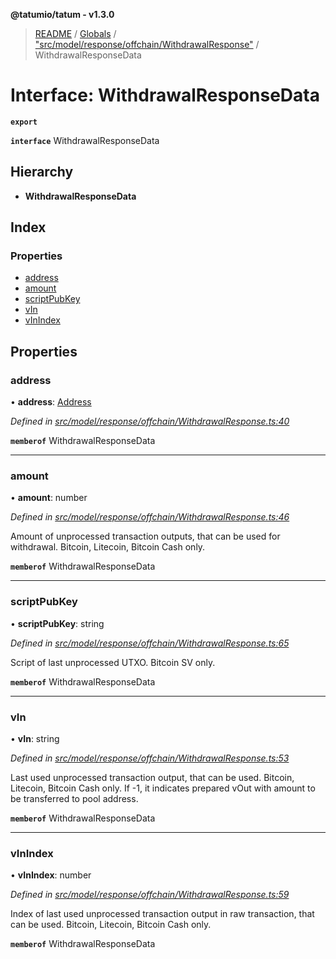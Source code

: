 **@tatumio/tatum - v1.3.0**

> [README](../README.md) / [Globals](../globals.md) / ["src/model/response/offchain/WithdrawalResponse"](../modules/_src_model_response_offchain_withdrawalresponse_.md) / WithdrawalResponseData

# Interface: WithdrawalResponseData

**`export`** 

**`interface`** WithdrawalResponseData

## Hierarchy

* **WithdrawalResponseData**

## Index

### Properties

* [address](_src_model_response_offchain_withdrawalresponse_.withdrawalresponsedata.md#address)
* [amount](_src_model_response_offchain_withdrawalresponse_.withdrawalresponsedata.md#amount)
* [scriptPubKey](_src_model_response_offchain_withdrawalresponse_.withdrawalresponsedata.md#scriptpubkey)
* [vIn](_src_model_response_offchain_withdrawalresponse_.withdrawalresponsedata.md#vin)
* [vInIndex](_src_model_response_offchain_withdrawalresponse_.withdrawalresponsedata.md#vinindex)

## Properties

### address

•  **address**: [Address](_src_model_response_offchain_address_.address.md)

*Defined in [src/model/response/offchain/WithdrawalResponse.ts:40](https://github.com/tatumio/tatum-js/blob/31bb1b4/src/model/response/offchain/WithdrawalResponse.ts#L40)*

**`memberof`** WithdrawalResponseData

___

### amount

•  **amount**: number

*Defined in [src/model/response/offchain/WithdrawalResponse.ts:46](https://github.com/tatumio/tatum-js/blob/31bb1b4/src/model/response/offchain/WithdrawalResponse.ts#L46)*

Amount of unprocessed transaction outputs, that can be used for withdrawal. Bitcoin, Litecoin, Bitcoin Cash only.

**`memberof`** WithdrawalResponseData

___

### scriptPubKey

•  **scriptPubKey**: string

*Defined in [src/model/response/offchain/WithdrawalResponse.ts:65](https://github.com/tatumio/tatum-js/blob/31bb1b4/src/model/response/offchain/WithdrawalResponse.ts#L65)*

Script of last unprocessed UTXO. Bitcoin SV only.

**`memberof`** WithdrawalResponseData

___

### vIn

•  **vIn**: string

*Defined in [src/model/response/offchain/WithdrawalResponse.ts:53](https://github.com/tatumio/tatum-js/blob/31bb1b4/src/model/response/offchain/WithdrawalResponse.ts#L53)*

Last used unprocessed transaction output, that can be used.
Bitcoin, Litecoin, Bitcoin Cash only. If -1, it indicates prepared vOut with amount to be transferred to pool address.

**`memberof`** WithdrawalResponseData

___

### vInIndex

•  **vInIndex**: number

*Defined in [src/model/response/offchain/WithdrawalResponse.ts:59](https://github.com/tatumio/tatum-js/blob/31bb1b4/src/model/response/offchain/WithdrawalResponse.ts#L59)*

Index of last used unprocessed transaction output in raw transaction, that can be used. Bitcoin, Litecoin, Bitcoin Cash only.

**`memberof`** WithdrawalResponseData
